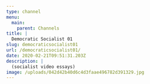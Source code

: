 ```yaml
---
type: channel
menu:
  main:
    parent: Channels
title: |
  Democratic Socialist 01
slug: democraticsocialist01
url: /democraticsocialist01/
date: 2020-02-21T09:51:31.203Z
description: |
  (socialist video essays)
image: /uploads/042d42b40d6c4d3faae496782d391329.jpg
---
```

